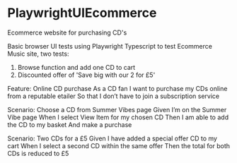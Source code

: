 # PlaywrightUIEcommerce
Ecommerce website for purchasing CD's

Basic browser UI tests using Playwright Typescript to test Ecommerce Music site, two tests:

1) Browse function and add one CD to cart
2) Discounted offer of 'Save big with our 2 for £5'

Feature: Online CD purchase
As a CD fan
I want to purchase my CDs online from a reputable etailer
So that I don’t have to join a subscription service

Scenario: Choose a CD from Summer Vibes page
Given I’m on the Summer Vibe page
When I select View Item for my chosen CD
Then I am able to add the CD to my basket
And make a purchase

Scenario: Two CDs for a £5
Given I have added a special offer CD to my cart
When I select a second CD within the same offer
Then the total for both CDs is reduced to £5
